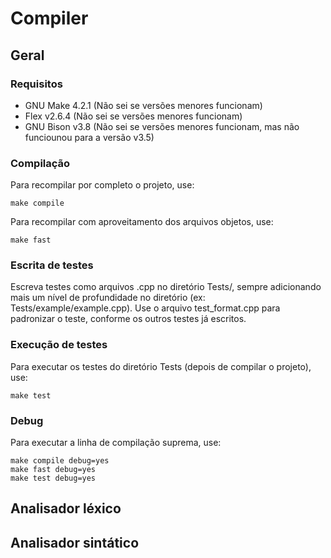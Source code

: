 
# Compiler

## Geral
### Requisitos
- GNU Make 4.2.1 (Não sei se versões menores funcionam)
- Flex v2.6.4 (Não sei se versões menores funcionam)
- GNU Bison v3.8 (Não sei se versões menores funcionam, mas não funciounou para a versão v3.5)
### Compilação
Para recompilar por completo o projeto, use: 

    make compile
Para recompilar com aproveitamento dos arquivos objetos, use:

    make fast
### Escrita de testes
Escreva testes como arquivos .cpp no diretório Tests/, sempre adicionando mais um nível de profundidade no diretório (ex: Tests/example/example.cpp). Use o arquivo test_format.cpp para padronizar o teste, conforme os outros testes já escritos.

### Execução de testes
Para executar os testes do diretório Tests (depois de compilar o projeto), use:

    make test
    
### Debug
Para executar a linha de compilação suprema, use:

    make compile debug=yes
    make fast debug=yes
    make test debug=yes

## Analisador léxico
## Analisador sintático


